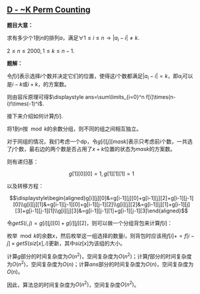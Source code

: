 ## [D - ~K Perm Counting](https://agc005.contest.atcoder.jp/tasks/agc005_d)

**题目大意：**

求有多少个$1$到$n$的排列$a$，满足$\forall 1\le i\le n\to|a_i-i|\not=k$.

$2\le n\le2000,1\le k\le n-1$.

**题解：**

令$f[i]$表示选择$i$个数并决定它们的位置，使得这$i$个数都满足$|a_i-i|=k$，即$a_i$可以是$i-k$或$i+k$，的方案数。

则由容斥原理可得$\displaystyle ans=\sum\limits_{i=0}^n f[i]\times(n-i)!\times(-1)^i$.

接下来介绍如何计算$f[i]$.

将$1$到$n$按$\mod{k}$的余数分组，则不同的组之间相互独立。

对于同组的情况，我们考虑一个dp，令$g[i][j][mask]$表示只考虑前$i$个数，一共选了$j$个数，最右边的两个数是否占用了$x+k$位置的状态为$mask$的方案数。

则有递归基：

$$g[1][0][0]=1,g[1][1][1]=1$$

以及转移方程：

$$\displaystyle\begin{aligned}g[i][j][0]&=g[i-1][j][0]+g[i-1][j][2]+g[i-1][j-1][0]\\g[i][j][1]&=g[i-1][j-1][0]+g[i-1][j-1][2]\\g[i][j][2]&=g[i-1][j][1]+g[i-1][j][3]+g[i-1][j-1][1]\\g[i][j][3]&=g[i-1][j-1][1]+g[i-1][j-1][3]\end{aligned}$$

令$getS(i,j)=g[i][j][0]+g[i][j][2]$，则可以做一个分组背包来计算$f[i]$：

枚举$\mod{k}$的余数$x$，然后枚举这一组选择的数量$i$，则背包时应该用$f[i]+=f[i-j]\times getS(siz[x],i)$更新，其中$siz[x]$为该组的大小。

计算$g$部分的时间复杂度为$O(n^2)$，空间复杂度为$O(n^2)$；计算$f$部分的时间复杂度为$O(n^2)$，空间复杂度为$O(n)$；计算$ans$部分的时间复杂度为$O(n)$，空间复杂度为$O(n)$。

因此，算法总的时间复杂度为$O(n^2)$，空间复杂度$O(n^2)$。